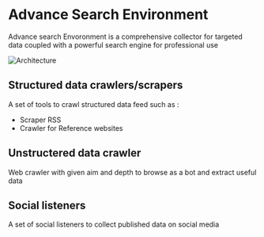 # Advance Search Environment

Advance search Envoronment is a comprehensive collector for targeted data coupled with a powerful search engine for professional use


![Architecture](http://www.mederp.net/ase/ase_architecture.png)

## Structured data crawlers/scrapers
A set of tools to crawl structured data feed such as :
- Scraper RSS
- Crawler for Reference websites 

## Unstructered data crawler
Web crawler with given aim and depth to browse as a bot and extract useful data 

## Social listeners
A set of social listeners to collect published data on social media
